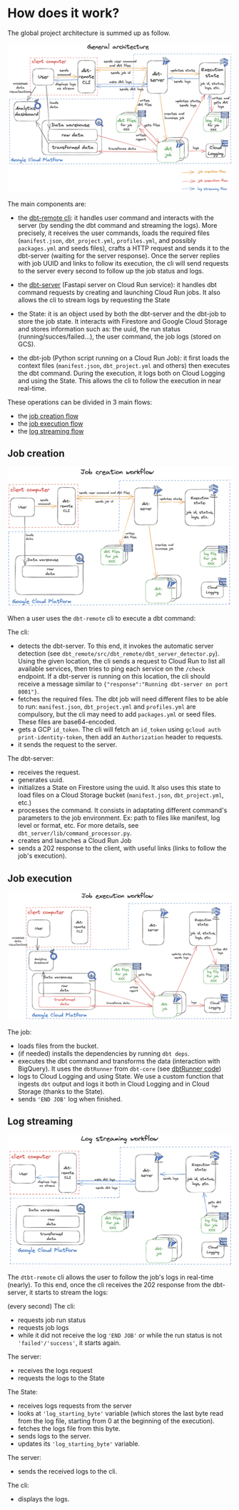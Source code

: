 # How does it work?

The global project architecture is summed up as follow.

![dbt-remote-schema](images/dbt-remote-schema.png)

The main components are:

- the [dbt-remote cli](dbt_remote.md): it handles user command and interacts with the server (by sending the dbt command and streaming the logs). More precisely, it receives the user commands, loads the required files (`manifest.json`, `dbt_project.yml`, `profiles.yml`, and possibly `packages.yml` and seeds files), crafts a HTTP request and sends it to the dbt-server (waiting for the server response). Once the server replies with job UUID and links to follow its execution, the cli will send requests to the server every second to follow up the job status and logs.

- the [dbt-server](dbt_server.md) (Fastapi server on Cloud Run service): it handles dbt command requests by creating and launching Cloud Run jobs. It also allows the cli to stream logs by requesting the State

- the State: it is an object used by both the dbt-server and the dbt-job to store the job state. It interacts with Firestore and Google Cloud Storage and stores information such as: the uuid, the run status (running/succes/failed...), the user command, the job logs (stored on GCS).
- the dbt-job (Python script running on a Cloud Run Job): it first loads the context files (`manifest.json`, `dbt_project.yml` and others) then executes the dbt command. During the execution, it logs both on Cloud Logging and using the State. This allows the cli to follow the execution in near real-time.

These operations can be divided in 3 main flows:

- the [job creation flow](#job-creation)
- the [job execution flow](#job-execution)
- the [log streaming flow](#log-streaming)

## Job creation

![job-creation-workflow](images/job-creation-workflow.png)

When a user uses the `dbt-remote` cli to execute a dbt command:

The cli:

- detects the dbt-server. To this end, it invokes the automatic server detection (see `dbt_remote/src/dbt_remote/dbt_server_detector.py`). Using the given location, the cli sends a request to Cloud Run to list all available services, then tries to ping each service on the `/check` endpoint. If a dbt-server is running on this location, the cli should receive a message similar to `{"response":"Running dbt-server on port 8001"}`.
- fetches the required files. The dbt job will need different files to be able to run: `manifest.json`, `dbt_project.yml` and `profiles.yml` are compulsory, but the cli may need to add `packages.yml` or seed files. These files are base64-encoded.
- gets a GCP `id_token`. The cli will fetch an `id_token` using `gcloud auth print-identity-token`, then add an `Authorization` header to requests.
- it sends the request to the server.

The dbt-server:

- receives the request.
- generates uuid.
- initializes a State on Firestore using the uuid. It also uses this state to load files on a Cloud Storage bucket (`manifest.json`, `dbt_project.yml`, etc.)
- processes the command. It consists in adaptating different command's parameters to the job environment. Ex: path to files like manifest, log level or format, etc. For more details, see `dbt_server/lib/command_processor.py`.
- creates and launches a Cloud Run Job
- sends a 202 response to the client, with useful links (links to follow the job's execution).


## Job execution

![job-execution-workflow](images/job-execution-workflow.png)

The job:

- loads files from the bucket.
- (if needed) installs the dependencies by running `dbt deps`.
- executes the dbt command and transforms the data (interaction with BigQuery). It uses the `dbtRunner` from `dbt-core` (see [dbtRunner code][dbt-runner])
- logs to Cloud Logging and using State. We use a custom function that ingests `dbt` output and logs it both in Cloud Logging and in Cloud Storage (thanks to the State).
- sends `'END JOB'` log when finished.

## Log streaming

![log-stream-workflow](images/log-stream-workflow.png)

The `dtbt-remote` cli allows the user to follow the job's logs in real-time (nearly). To this end, once the cli receives the 202 response from the dbt-server, it starts to stream the logs:

(every second) The cli:

- requests job run status
- requests job logs
- while it did not receive the log `'END JOB'` or while the run status is not `'failed'/'success'`, it starts again.

The server:

- receives the logs request
- requests the logs to the State

The State:

- receives logs requests from the server
- looks at `'log_starting_byte'` variable (which stores the last byte read from the log file, starting from 0 at the beginning of the execution).
- fetches the logs file from this byte.
- sends logs to the server.
- updates its `'log_starting_byte'` variable.

The server:

- sends the received logs to the cli.

The cli:

- displays the logs.



[//]: #

   [dbt-runner]: <https://github.com/dbt-labs/dbt-core/blob/main/core/dbt/cli/main.py>
